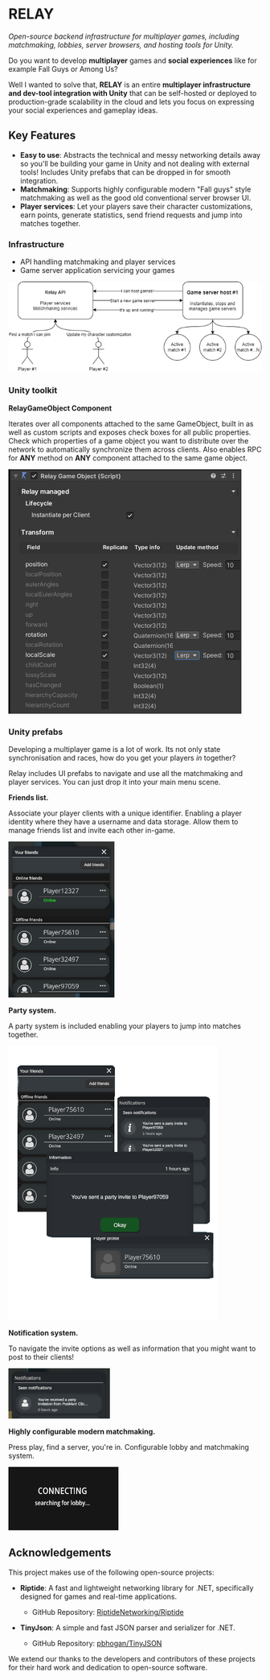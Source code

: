 # RELAY

*Open-source backend infrastructure for multiplayer games, including matchmaking, lobbies, server browsers, and hosting tools for Unity.*

Do you want to develop **multiplayer** games and **social experiences** like for example Fall Guys or Among Us?

Well I wanted to solve that, **RELAY** is an entire **multiplayer infrastructure and dev-tool integration with Unity** that can be self-hosted or deployed to production-grade scalability in the cloud and lets you focus on expressing your social experiences and gameplay ideas.

## Key Features

- **Easy to use**: Abstracts the technical and messy networking details away so you'll be building your game in Unity and not dealing with external tools! Includes Unity prefabs that can be dropped in for smooth integration.
- **Matchmaking**: Supports highly configurable modern "Fall guys" style matchmaking as well as the good old conventional server browser UI.
- **Player services**: Let your players save their character customizations, earn points, generate statistics, send friend requests and jump into matches together.

### Infrastructure

- API handling matchmaking and player services
- Game server application servicing your games

![Topology](Documentation/Images/SimpleServiceTopology.png)

### Unity toolkit

**RelayGameObject Component**

Iterates over all components attached to the same GameObject, built in as well as custom scripts and exposes check boxes for all public properties. Check which properties of a game object you want to distribute over the network to automatically synchronize them across clients. Also enables RPC for **ANY** method on **ANY** component attached to the same game object.

![Relay game object](Documentation/Images/RelayGameObjectComponent.PNG)

### Unity prefabs

Developing a multiplayer game is a lot of work. Its not only state synchronisation and races, how do you get your players *in* together?

Relay includes UI prefabs to navigate and use all the matchmaking and player services. You can just drop it into your main menu scene.

**Friends list.**

Associate your player clients with a unique identifier. Enabling a player identity where they have a username and data storage. Allow them to manage friends list and invite each other in-game.

![Relay game object](Documentation/Images/FriendsList.PNG)

**Party system.**

A party system is included enabling your players to jump into matches together.

![Relay game object](Documentation/Images/Party.png)

**Notification system.**

To navigate the invite options as well as information that you might want to post to their clients!

![Relay game object](Documentation/Images/NotificationsList.PNG)

**Highly configurable modern matchmaking.**

Press play, find a server, you're in. Configurable lobby and matchmaking system.

![Relay game object](Documentation/Images/Matchmaking.PNG)

## Acknowledgements

This project makes use of the following open-source projects:

- **Riptide**: A fast and lightweight networking library for .NET, specifically designed for games and real-time applications.
  - GitHub Repository: [RiptideNetworking/Riptide](https://github.com/RiptideNetworking/Riptide)
  
- **TinyJson**: A simple and fast JSON parser and serializer for .NET.
  - GitHub Repository: [pbhogan/TinyJSON](https://github.com/pbhogan/TinyJSON)

We extend our thanks to the developers and contributors of these projects for their hard work and dedication to open-source software.
